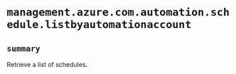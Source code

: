 # `management.azure.com.automation.schedule.listbyautomationaccount`

## `summary`
Retrieve a list of schedules.


